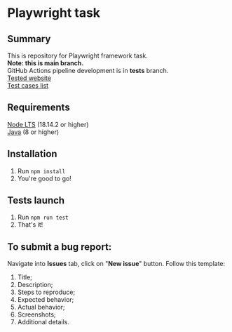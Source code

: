 # Playwright task
## Summary
This is repository for Playwright framework task.  
**Note: this is main branch.**  
GitHub Actions pipeline development is in **tests** branch.  
[Tested website](https://www.redmine.org/)  
[Test cases list](https://docs.google.com/spreadsheets/d/1tQUHYm8qZlDlgfHZQV9649E_RFUsXcv7ePItFoNLW3g/edit?usp=sharing)  
## Requirements
[Node LTS](https://nodejs.org/) (18.14.2 or higher)  
[Java](https://www.oracle.com/java/technologies/downloads/#java8) (8 or higher)  
## Installation
1. Run `npm install`
2. You're good to go!
## Tests launch
1. Run `npm run test`
2. That's it!
## To submit a bug report:
Navigate into **Issues** tab, click on "**New issue**" button. Follow this template:
1. Title;
2. Description;
3. Steps to reproduce;
4. Expected behavior;
5. Actual behavior;
6. Screenshots;
7. Additional details.
